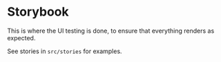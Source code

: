 # Storybook
This is where the UI testing is done, to ensure that everything renders as expected.

See stories in `src/stories` for examples.